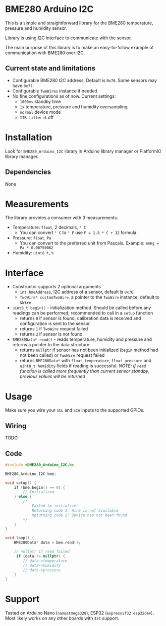# BME280 Arduino I2C

This is a simple and straightforward library for the BME280 temperature, pressure and humidity sensor.

Library is using I2C interface to communicate with the sensor.

The main purpose of this library is to make an easy-to-follow example of communication with BME280 over I2C.

## Current state and limitations
* Configurable BME280 I2C address. Default is `0x76`. Some sensors may have `0x77`.
* Configurable `TwoWires` instance if needed.
* No fine configurations as of now. Current settings:
    * `1000ms` standby time
    * `1x` temperature, pressure and humidity oversampling
    * `normal` device mode
    * `IIR filter` is off

# Installation
Look for `BME280_Arduino_I2C` library in Arduino library manager or PlatformIO library manager.

## Dependencies
None

# Measurements
The library provides a consumer with 3 measurements:
* Temperature: `float`, 2 decimals, `° C`
    * You can convert `° C` to `° F` use `F = 1.8 * C + 32` formula.
* Pressure: `float`, `Pa`
    * You can convert to the preferred unit from Pascals. Example: `mmHg = Pa * 0.00750062`
* Humidity: `uint8_t`, `%`

# Interface
* Constructor supports 2 optional arguments
    * `int bmeAddress`, I2C address of a sensor, default is `0x76`
    * `TwoWire* customTwoWire`, a pointer to the `TwoWire` instance, default to `&Wire`
* `uint8_t begin()` - initialization method. Should be called before any readings can be performed, recommended to call in a `setup` function
    * returns `0` if sensor is found, calibration data is received and configuration is sent to the sensor
    * returns `1` if `TwoWire` request failed
    * returns `2` if sensor is not found
* `BME280Data* read()` - reads temperature, humidity and pressure and returns a pointer to the data structure
    * returns `nullptr` if sensor has not been initialized (`begin` method had not been called) or `TwoWire` request failed
    * returns `BME280Data*` with `float temperature`, `float pressure` and `uint8_t humidity` fields if reading is successful. _NOTE: if `read` function is called more frequently than current sensor standby, previous values will be returned_ 

# Usage
Make sure you wire your `SCL` and `SCA` inputs to the supported GPIOs.

## Wiring
TODO
## Code
```cpp
#include <BME280_Arduino_I2C.h>

BME280_Arduino_I2C bme;

void setup() {
    if (bme.begin() == 0) {
        // Initialized
    } else {
        /*
            Failed to initialize:
            Returning code 1: Wire is not available
            Returning code 2: Device has not been found
        */
    }
}

void loop() {
    BME280Data* data = bme.read();

    // nullptr if read failed
     if (data != nullptr) {
        // data->temperature
        // data->humidity
        // data->pressure
    }
}

```

# Support
Tested on Arduino Nano (`nanoatmega328`), ESP32 (`espressif32 esp32dev`). Most likely works on any other boards with `I2C` support.